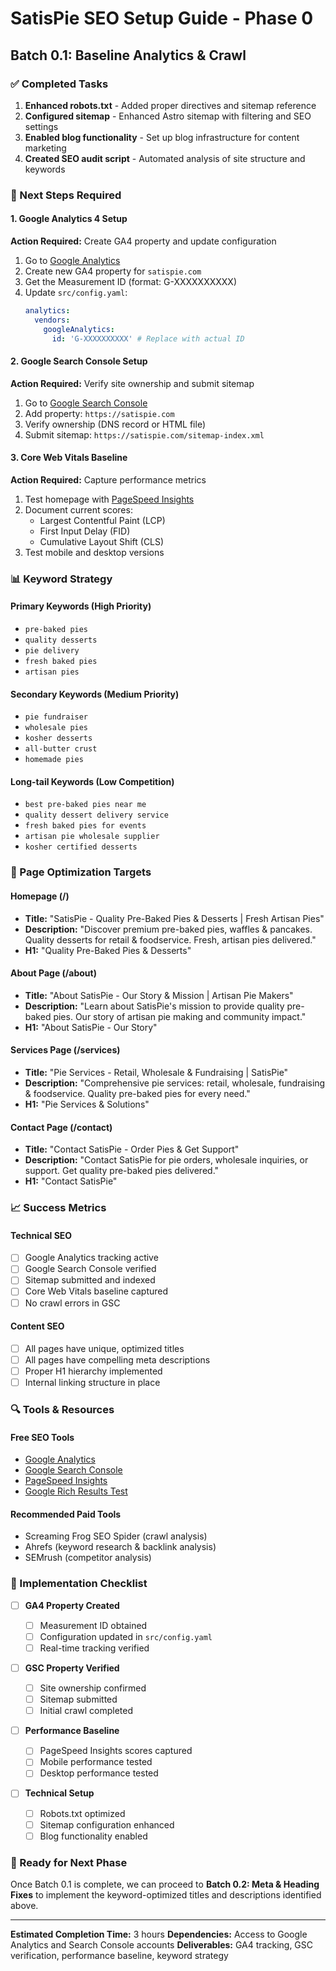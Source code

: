 # SatisPie SEO Setup Guide - Phase 0

## Batch 0.1: Baseline Analytics & Crawl

### ✅ Completed Tasks

1. **Enhanced robots.txt** - Added proper directives and sitemap reference
2. **Configured sitemap** - Enhanced Astro sitemap with filtering and SEO settings
3. **Enabled blog functionality** - Set up blog infrastructure for content marketing
4. **Created SEO audit script** - Automated analysis of site structure and keywords

### 🔧 Next Steps Required

#### 1. Google Analytics 4 Setup

**Action Required:** Create GA4 property and update configuration

1. Go to [Google Analytics](https://analytics.google.com/)
2. Create new GA4 property for `satispie.com`
3. Get the Measurement ID (format: G-XXXXXXXXXX)
4. Update `src/config.yaml`:
   ```yaml
   analytics:
     vendors:
       googleAnalytics:
         id: 'G-XXXXXXXXXX' # Replace with actual ID
   ```

#### 2. Google Search Console Setup

**Action Required:** Verify site ownership and submit sitemap

1. Go to [Google Search Console](https://search.google.com/search-console)
2. Add property: `https://satispie.com`
3. Verify ownership (DNS record or HTML file)
4. Submit sitemap: `https://satispie.com/sitemap-index.xml`

#### 3. Core Web Vitals Baseline

**Action Required:** Capture performance metrics

1. Test homepage with [PageSpeed Insights](https://pagespeed.web.dev/)
2. Document current scores:
   - Largest Contentful Paint (LCP)
   - First Input Delay (FID)
   - Cumulative Layout Shift (CLS)
3. Test mobile and desktop versions

### 📊 Keyword Strategy

#### Primary Keywords (High Priority)

- `pre-baked pies`
- `quality desserts`
- `pie delivery`
- `fresh baked pies`
- `artisan pies`

#### Secondary Keywords (Medium Priority)

- `pie fundraiser`
- `wholesale pies`
- `kosher desserts`
- `all-butter crust`
- `homemade pies`

#### Long-tail Keywords (Low Competition)

- `best pre-baked pies near me`
- `quality dessert delivery service`
- `fresh baked pies for events`
- `artisan pie wholesale supplier`
- `kosher certified desserts`

### 🎯 Page Optimization Targets

#### Homepage (/)

- **Title:** "SatisPie - Quality Pre-Baked Pies & Desserts | Fresh Artisan Pies"
- **Description:** "Discover premium pre-baked pies, waffles & pancakes. Quality desserts for retail & foodservice. Fresh, artisan pies delivered."
- **H1:** "Quality Pre-Baked Pies & Desserts"

#### About Page (/about)

- **Title:** "About SatisPie - Our Story & Mission | Artisan Pie Makers"
- **Description:** "Learn about SatisPie's mission to provide quality pre-baked pies. Our story of artisan pie making and community impact."
- **H1:** "About SatisPie - Our Story"

#### Services Page (/services)

- **Title:** "Pie Services - Retail, Wholesale & Fundraising | SatisPie"
- **Description:** "Comprehensive pie services: retail, wholesale, fundraising & foodservice. Quality pre-baked pies for every need."
- **H1:** "Pie Services & Solutions"

#### Contact Page (/contact)

- **Title:** "Contact SatisPie - Order Pies & Get Support"
- **Description:** "Contact SatisPie for pie orders, wholesale inquiries, or support. Get quality pre-baked pies delivered."
- **H1:** "Contact SatisPie"

### 📈 Success Metrics

#### Technical SEO

- [ ] Google Analytics tracking active
- [ ] Google Search Console verified
- [ ] Sitemap submitted and indexed
- [ ] Core Web Vitals baseline captured
- [ ] No crawl errors in GSC

#### Content SEO

- [ ] All pages have unique, optimized titles
- [ ] All pages have compelling meta descriptions
- [ ] Proper H1 hierarchy implemented
- [ ] Internal linking structure in place

### 🔍 Tools & Resources

#### Free SEO Tools

- [Google Analytics](https://analytics.google.com/)
- [Google Search Console](https://search.google.com/search-console)
- [PageSpeed Insights](https://pagespeed.web.dev/)
- [Google Rich Results Test](https://search.google.com/test/rich-results)

#### Recommended Paid Tools

- Screaming Frog SEO Spider (crawl analysis)
- Ahrefs (keyword research & backlink analysis)
- SEMrush (competitor analysis)

### 📝 Implementation Checklist

- [ ] **GA4 Property Created**

  - [ ] Measurement ID obtained
  - [ ] Configuration updated in `src/config.yaml`
  - [ ] Real-time tracking verified

- [ ] **GSC Property Verified**

  - [ ] Site ownership confirmed
  - [ ] Sitemap submitted
  - [ ] Initial crawl completed

- [ ] **Performance Baseline**

  - [ ] PageSpeed Insights scores captured
  - [ ] Mobile performance tested
  - [ ] Desktop performance tested

- [ ] **Technical Setup**
  - [ ] Robots.txt optimized
  - [ ] Sitemap configuration enhanced
  - [ ] Blog functionality enabled

### 🚀 Ready for Next Phase

Once Batch 0.1 is complete, we can proceed to **Batch 0.2: Meta & Heading Fixes** to implement the keyword-optimized titles and descriptions identified above.

---

**Estimated Completion Time:** 3 hours
**Dependencies:** Access to Google Analytics and Search Console accounts
**Deliverables:** GA4 tracking, GSC verification, performance baseline, keyword strategy
